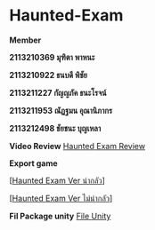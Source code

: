 # Haunted-Exam

**Member**

**2113210369 มุฑิตา พาหนะ**

**2113210922 ธนบดี พิชัย**

**2113211227 กัญญภัค ธนะโรจน์**

**2113211953 ณัฏฐมน อุณานิภากร**

**2113212498 ชัยชนะ บุญเหลา**

**Video Review**
[Haunted Exam Review](https://drive.google.com/file/d/1jvKKUmKKSHjFbHGa_WXcrY7jJwI0mial/view?usp=sharing)

**Export game**

[[Haunted Exam Ver น่ากลัว](https://drive.google.com/file/d/19ohWzMWT7SVdtWIUWZ81Z09lo-O5HMdZ/view?usp=sharing)]

[[Haunted Exam Ver ไม่น่ากลัว](https://drive.google.com/file/d/1U7_IOR9pmXzEhUsxsKc4l7dO92AWIPez/view?usp=sharing)]

**Fil Package unity**
[File Unity
](https://drive.google.com/file/d/1Z6osoTJWivxKDMX7WlqaGh7CRy8-zCkS/view?usp=sharing)
